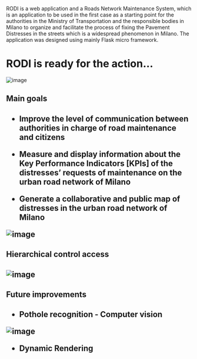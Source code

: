 RODI is a web application and a Roads Network Maintenance System, which is an application to be used in the first case as a starting point for the authorities in the Ministry of Transportation and the responsible bodies in Milano to organize and facilitate the process of fixing the Pavement Distresses in the streets which is a widespread phenomenon in Milano.
The application was designed using mainly Flask micro framework.

<h1>RODI is ready for the action...</h1>

![image](https://user-images.githubusercontent.com/82569748/120941993-20ecb300-c726-11eb-9268-66b0c4c2abeb.png)

<h2>Main goals<h2>


  - Improve the level of communication between authorities in charge of road maintenance and citizens

  - Measure and display information about the Key Performance Indicators [KPIs] of the distresses’ requests of maintenance on the urban road network of Milano

  - Generate a collaborative and public map of distresses in the urban road network of Milano


  ![image](https://user-images.githubusercontent.com/82569748/120941988-16cab480-c726-11eb-9f7e-5307c72fe904.png)

<h2>Hierarchical control access<h2>

![image](https://user-images.githubusercontent.com/82569748/120942066-ab351700-c726-11eb-9dec-a563427dfe1c.png)

<h2>Future improvements<h2>

  - Pothole recognition - Computer vision
  
![image](https://user-images.githubusercontent.com/82569748/120942077-c011aa80-c726-11eb-9064-d3b00417a0a7.png)

  - Dynamic Rendering
  
